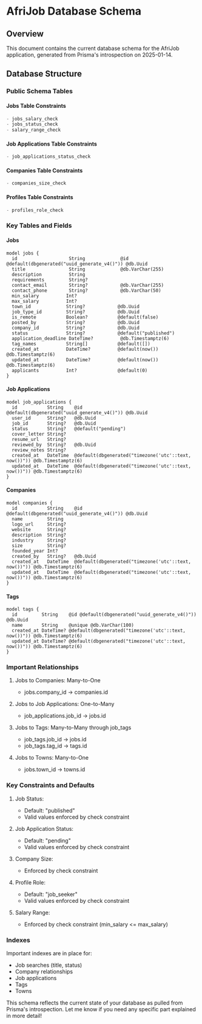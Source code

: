 # AfriJob Database Schema

## Overview
This document contains the current database schema for the AfriJob application, generated from Prisma's introspection on 2025-01-14.

## Database Structure

### Public Schema Tables

#### Jobs Table Constraints
```sql
- jobs_salary_check
- jobs_status_check
- salary_range_check
```

#### Job Applications Table Constraints
```sql
- job_applications_status_check
```

#### Companies Table Constraints
```sql
- companies_size_check
```

#### Profiles Table Constraints
```sql
- profiles_role_check
```

### Key Tables and Fields

#### Jobs
```prisma
model jobs {
  id                   String             @id @default(dbgenerated("uuid_generate_v4()")) @db.Uuid
  title                String             @db.VarChar(255)
  description          String
  requirements         String?
  contact_email        String?            @db.VarChar(255)
  contact_phone        String?            @db.VarChar(50)
  min_salary          Int?
  max_salary          Int?
  town_id             String?            @db.Uuid
  job_type_id         String?            @db.Uuid
  is_remote           Boolean?           @default(false)
  posted_by           String?            @db.Uuid
  company_id          String?            @db.Uuid
  status              String?            @default("published")
  application_deadline DateTime?          @db.Timestamptz(6)
  tag_names           String[]           @default([])
  created_at          DateTime?          @default(now()) @db.Timestamptz(6)
  updated_at          DateTime?          @default(now()) @db.Timestamptz(6)
  applicants          Int?               @default(0)
}
```

#### Job Applications
```prisma
model job_applications {
  id           String    @id @default(dbgenerated("uuid_generate_v4()")) @db.Uuid
  user_id      String?   @db.Uuid
  job_id       String?   @db.Uuid
  status       String?   @default("pending")
  cover_letter String?
  resume_url   String?
  reviewed_by  String?   @db.Uuid
  review_notes String?
  created_at   DateTime  @default(dbgenerated("timezone('utc'::text, now())")) @db.Timestamptz(6)
  updated_at   DateTime  @default(dbgenerated("timezone('utc'::text, now())")) @db.Timestamptz(6)
}
```

#### Companies
```prisma
model companies {
  id           String    @id @default(dbgenerated("uuid_generate_v4()")) @db.Uuid
  name         String
  logo_url     String?
  website      String?
  description  String?
  industry     String?
  size         String?
  founded_year Int?
  created_by   String?   @db.Uuid
  created_at   DateTime  @default(dbgenerated("timezone('utc'::text, now())")) @db.Timestamptz(6)
  updated_at   DateTime  @default(dbgenerated("timezone('utc'::text, now())")) @db.Timestamptz(6)
}
```

#### Tags
```prisma
model tags {
  id         String    @id @default(dbgenerated("uuid_generate_v4()")) @db.Uuid
  name       String    @unique @db.VarChar(100)
  created_at DateTime? @default(dbgenerated("timezone('utc'::text, now())")) @db.Timestamptz(6)
  updated_at DateTime? @default(dbgenerated("timezone('utc'::text, now())")) @db.Timestamptz(6)
}
```

### Important Relationships

1. Jobs to Companies: Many-to-One
   - jobs.company_id -> companies.id

2. Jobs to Job Applications: One-to-Many
   - job_applications.job_id -> jobs.id

3. Jobs to Tags: Many-to-Many through job_tags
   - job_tags.job_id -> jobs.id
   - job_tags.tag_id -> tags.id

4. Jobs to Towns: Many-to-One
   - jobs.town_id -> towns.id

### Key Constraints and Defaults

1. Job Status:
   - Default: "published"
   - Valid values enforced by check constraint

2. Job Application Status:
   - Default: "pending"
   - Valid values enforced by check constraint

3. Company Size:
   - Enforced by check constraint

4. Profile Role:
   - Default: "job_seeker"
   - Valid values enforced by check constraint

5. Salary Range:
   - Enforced by check constraint (min_salary <= max_salary)

### Indexes
Important indexes are in place for:
- Job searches (title, status)
- Company relationships
- Job applications
- Tags
- Towns

This schema reflects the current state of your database as pulled from Prisma's introspection. Let me know if you need any specific part explained in more detail!
